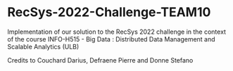 # RecSys-2022-Challenge-TEAM10
Implementation of our solution to the RecSys 2022 challenge in the context of the course INFO-H515 - Big Data : Distributed Data Management and Scalable Analytics (ULB)

Credits to Couchard Darius, Defraene Pierre and Donne Stefano
